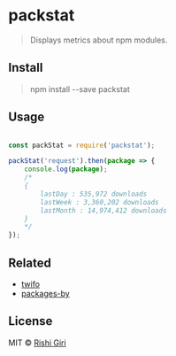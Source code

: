 # packstat

> Displays metrics about npm modules.

## Install

> npm install --save packstat

## Usage

```js

const packStat = require('packstat');

packStat('request').then(package => {
	console.log(package);
	/*
	{
		lastDay : 535,972 downloads
		lastWeek : 3,360,202 downloads
		lastMonth : 14,974,412 downloads
	}
	*/
});
```
## Related

- [twifo](https://github.com/codedotjs/twifo)
- [packages-by](https://github.com/codedotjs/packages-by)

## License

MIT &copy; [Rishi Giri](http://rishigiri.com)